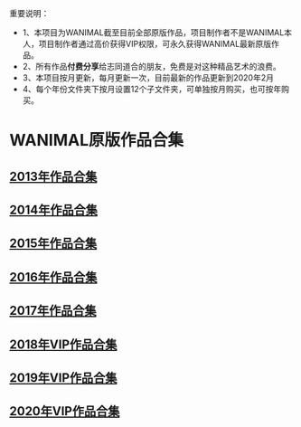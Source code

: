 重要说明：<br>
* 1、本项目为WANIMAL截至目前全部原版作品，项目制作者不是WANIMAL本人，项目制作者通过高价获得VIP权限，可永久获得WANIMAL最新原版作品。
* 2、所有作品**付费分享**给志同道合的朋友，免费是对这种精品艺术的浪费。
* 3、本项目按月更新，每月更新一次，目前最新的作品更新到2020年2月
* 4、每个年份文件夹下按月设置12个子文件夹，可单独按月购买，也可按年购买。
# WANIMAL原版作品合集
## [2013年作品合集](https://github.com/sxcool1024/WANIMAL/tree/master/2013%E5%B9%B4%E4%BD%9C%E5%93%81%E5%90%88%E9%9B%86#2013%E5%B9%B4%E4%BD%9C%E5%93%81%E5%90%88%E9%9B%861884p654m2013%E5%B9%B4%E5%90%88%E9%9B%86%E8%B4%AD%E4%B9%B0)
## [2014年作品合集](https://github.com/sxcool1024/WANIMAL/tree/master/2014%E5%B9%B4%E4%BD%9C%E5%93%81%E5%90%88%E9%9B%86#2014%E5%B9%B4%E4%BD%9C%E5%93%81%E5%90%88%E9%9B%861887p773mb2014%E5%B9%B4%E5%90%88%E9%9B%86%E8%B4%AD%E4%B9%B0)
## [2015年作品合集](https://github.com/sxcool1024/WANIMAL/tree/master/2015%E5%B9%B4%E4%BD%9C%E5%93%81%E5%90%88%E9%9B%86#2015%E5%B9%B4%E4%BD%9C%E5%93%81%E5%90%88%E9%9B%861530p646mb2015%E5%B9%B4%E5%90%88%E9%9B%86%E8%B4%AD%E4%B9%B0)
## [2016年作品合集](https://github.com/sxcool1024/WANIMAL/tree/master/2016%E5%B9%B4%E4%BD%9C%E5%93%81%E5%90%88%E9%9B%86#2016%E5%B9%B4%E4%BD%9C%E5%93%81%E5%90%88%E9%9B%861210p612mb2016%E5%B9%B4%E5%90%88%E9%9B%86%E8%B4%AD%E4%B9%B0)
## [2017年作品合集](https://github.com/sxcool1024/WANIMAL/tree/master/2017%E5%B9%B4%E4%BD%9C%E5%93%81%E9%9B%86#2017%E5%B9%B4%E4%BD%9C%E5%93%81%E5%90%88%E9%9B%861200p417mb2017%E5%B9%B4%E5%90%88%E9%9B%86%E8%B4%AD%E4%B9%B0)
## [2018年VIP作品合集](https://github.com/sxcool1024/WANIMAL/tree/master/2018%E5%B9%B4VIP%E4%BD%9C%E5%93%81%E5%90%88%E9%9B%86#2018%E5%B9%B4vip%E4%BD%9C%E5%93%81%E5%90%88%E9%9B%86360p568gb2018%E5%B9%B4%E5%90%88%E9%9B%86%E8%B4%AD%E4%B9%B0)
## [2019年VIP作品合集](https://github.com/sxcool1024/WANIMAL/tree/master/2019%E5%B9%B4VIP%E4%BD%9C%E5%93%81%E5%90%88%E9%9B%86#2019%E5%B9%B4vip%E4%BD%9C%E5%93%81%E5%90%88%E9%9B%86360p533gb2019%E5%B9%B4%E5%90%88%E9%9B%86%E8%B4%AD%E4%B9%B0)
## [2020年VIP作品合集](https://github.com/sxcool1024/WANIMAL/tree/master/2020%E5%B9%B4VIP%E4%BD%9C%E5%93%81%E5%90%88%E9%9B%86#2020%E5%B9%B4vip%E4%BD%9C%E5%93%81%E5%90%88%E9%9B%8660p649mb2020%E5%B9%B4%E5%90%88%E9%9B%86%E8%B4%AD%E4%B9%B0)
